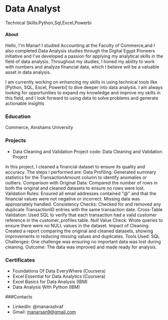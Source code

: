 # Data Analyst
Technical Skills:Python,Sql,Excel,Powerbi

#### About
Hello, I'm Manar! I studied Accounting at the Faculty of Commerce,and I also completed Data Analysis studies through the Digital Egypt Pioneers initiative and I've developed a passion for applying my analytical skills in the field of data analysis. Throughout my studies, I honed my ability to work with numbers and analyze financial data, which I believe will be a valuable asset in data analysis.

I am currently working on enhancing my skills in using technical tools like [Python, SQL, Excel, Powerbi] to dive deeper into data analysis. I am always looking for opportunities to expand my knowledge and improve my skills in this field, and I look forward to using data to solve problems and generate actionable insights


### Education
Commerce, Ainshams University

### Projects
- Data Cleaning and Validation Project
code: Data Cleaning and Validation Project

In this project, I cleaned a financial dataset to ensure its quality and accuracy. The steps I performed are:
Data Profiling: Generated summary statistics for the TransactionAmount column to identify anomalies or outliers.
Comparison with Original Data: Compared the number of rows in both the original and cleaned datasets to ensure no rows were lost.
Validation Rules: Ensured all email addresses contained "@" and that the financial values were not negative or incorrect. Missing data was appropriately handled.
Consistency Checks: Checked for and removed any duplicate TransactionID entries with the same transaction date.
Cross-Table Validation: Used SQL to verify that each transaction had a valid customer reference in the customer_profiles table.
Null Value Check: Wrote queries to ensure there were no NULL values in the dataset.
Impact of Cleaning: Created a report comparing the original and cleaned datasets, showing improvements in reducing missing values and duplicates.
Tools Used: SQL
Challenges: One challenge was ensuring no important data was lost during cleaning.
Outcome: The data was improved and made ready for analysis.

### Certificates
- Foundations Of Data EveryWhere (Coursera)
- Excel Essential for Data Analytics (Coursera)
- Excel Basics for Data Analysis (IBM)
- Data Analysis With Python (IBM)

###Contacts
- LinkedIn: @manarashraf
- Gmail: manarsan9@gmail.com


